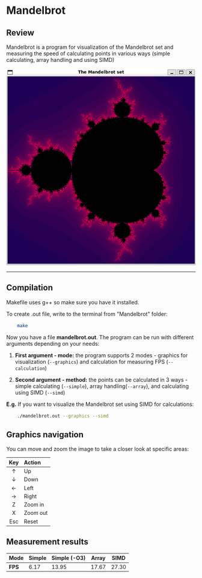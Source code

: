 # Mandelbrot

## Review
Mandelbrot is a program for visualization of the Mandelbrot set and measuring the speed of calculating points in various ways (simple calculating, array handling and using SIMD)

![alt text](image.png)

---

## Compilation

Makefile uses g++ so make sure you have it installed.

To create .out file, write to the terminal from "Mandelbrot" folder:

```bash
    make
```

Now you have a file **mandelbrot.out**. The program can be run with different arguments depending on your needs:

1. **First argument - mode:** the program supports 2 modes - graphics for visualization (`--graphics`) and calculation for measuring FPS (`--calculation`)

2. **Second argument - method:** the points can be calculated in 3 ways - simple calculating (`--simple`), array handling(`--array`), and calculating using SIMD (`--simd`)

**E.g.** If you want to visualize the Mandelbrot set using SIMD for calculations:

```bash
    ./mandelbrot.out --graphics --simd
```

## Graphics navigation

You can move and zoom the image to take a closer look at specific areas:

Key     |Action
:------:|:-------
↑       | Up
↓       | Down
←       | Left
→       | Right
Z       | Zoom in
X       | Zoom out
Esc     | Reset

## Measurement results

Mode | Simple | Simple (-O3) | Array | SIMD  |
-----|--------|--------------|-------|-------|
**FPS**  | 6.17   | 13.95        | 17.67 | 27.30 |
